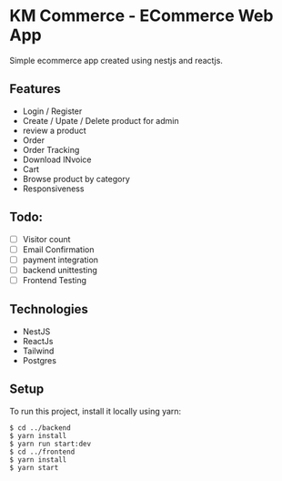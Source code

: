 # KM Commerce - ECommerce Web App
Simple ecommerce app created using nestjs and reactjs.

## Features
- Login / Register
- Create / Upate / Delete product for admin
- review a product
- Order
- Order Tracking
- Download INvoice
- Cart
- Browse product by category
- Responsiveness

## Todo:
* [ ]  Visitor count
* [ ]  Email Confirmation
* [ ]  payment integration
* [ ]  backend unittesting
* [ ]  Frontend Testing

## Technologies
- NestJS
- ReactJs
- Tailwind
- Postgres

## Setup
To run this project, install it locally using yarn:

```
$ cd ../backend
$ yarn install
$ yarn run start:dev
$ cd ../frontend
$ yarn install
$ yarn start
```